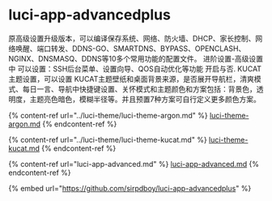# luci-app-advancedplus


原高级设置升级版本，可以编译保存系统、网络、防火墙、DHCP、家长控制、网络唤醒、端口转发、DDNS-GO、SMARTDNS、BYPASS、OPENCLASH、NGINX、DNSMASQ、DDNS等10多个常用功能的配置文件。
进阶设置-高级设置中 可以设置：SSH后台菜单、设置向导、QOS自动优化等功能 开启与否.
KUCAT主题设置，可以设置 KUCAT主题壁纸和桌面背景来源，是否展开导航栏，清爽模式、每日一言、导航中快捷键设置、关怀模式和主题颜色和方案包括：背景色，透明度，主题亮色暗色，模糊半径等。并且预置7种方案可自行定义更多颜色方案。

{% content-ref url="../luci-theme/luci-theme-argon.md" %}
[luci-theme-argon.md](../luci-theme/luci-theme-argon.md)
{% endcontent-ref %}

{% content-ref url="../luci-theme/luci-theme-kucat.md" %}
[luci-theme-kucat.md](../luci-theme/luci-theme-kucat.md)
{% endcontent-ref %}

{% content-ref url="luci-app-advanced.md" %}
[luci-app-advanced.md](luci-app-advanced.md)
{% endcontent-ref %}

{% embed url="https://github.com/sirpdboy/luci-app-advancedplus" %}
